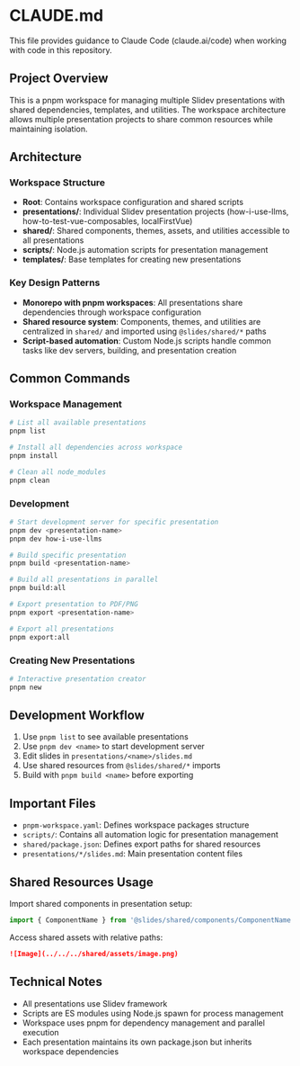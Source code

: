 # CLAUDE.md

This file provides guidance to Claude Code (claude.ai/code) when working with code in this repository.

## Project Overview

This is a pnpm workspace for managing multiple Slidev presentations with shared dependencies, templates, and utilities. The workspace architecture allows multiple presentation projects to share common resources while maintaining isolation.

## Architecture

### Workspace Structure
- **Root**: Contains workspace configuration and shared scripts
- **presentations/**: Individual Slidev presentation projects (how-i-use-llms, how-to-test-vue-composables, localFirstVue)
- **shared/**: Shared components, themes, assets, and utilities accessible to all presentations
- **scripts/**: Node.js automation scripts for presentation management
- **templates/**: Base templates for creating new presentations

### Key Design Patterns
- **Monorepo with pnpm workspaces**: All presentations share dependencies through workspace configuration
- **Shared resource system**: Components, themes, and utilities are centralized in `shared/` and imported using `@slides/shared/*` paths
- **Script-based automation**: Custom Node.js scripts handle common tasks like dev servers, building, and presentation creation

## Common Commands

### Workspace Management
```bash
# List all available presentations
pnpm list

# Install all dependencies across workspace
pnpm install

# Clean all node_modules
pnpm clean
```

### Development
```bash
# Start development server for specific presentation
pnpm dev <presentation-name>
pnpm dev how-i-use-llms

# Build specific presentation
pnpm build <presentation-name>

# Build all presentations in parallel
pnpm build:all

# Export presentation to PDF/PNG
pnpm export <presentation-name>

# Export all presentations
pnpm export:all
```

### Creating New Presentations
```bash
# Interactive presentation creator
pnpm new
```

## Development Workflow

1. Use `pnpm list` to see available presentations
2. Use `pnpm dev <name>` to start development server
3. Edit slides in `presentations/<name>/slides.md`
4. Use shared resources from `@slides/shared/*` imports
5. Build with `pnpm build <name>` before exporting

## Important Files

- `pnpm-workspace.yaml`: Defines workspace packages structure
- `scripts/`: Contains all automation logic for presentation management
- `shared/package.json`: Defines export paths for shared resources
- `presentations/*/slides.md`: Main presentation content files

## Shared Resources Usage

Import shared components in presentation setup:
```typescript
import { ComponentName } from '@slides/shared/components/ComponentName.vue'
```

Access shared assets with relative paths:
```markdown
![Image](../../../shared/assets/image.png)
```

## Technical Notes

- All presentations use Slidev framework
- Scripts are ES modules using Node.js spawn for process management
- Workspace uses pnpm for dependency management and parallel execution
- Each presentation maintains its own package.json but inherits workspace dependencies
